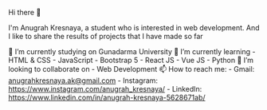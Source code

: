 Hi there 👋

I'm Anugrah Kresnaya, a student who is interested in web development. And I like to share the results of projects that I have made so far

🔭 I’m currently studying on Gunadarma University
🌱 I’m currently learning 
    - HTML & CSS
    - JavaScript
    - Bootstrap 5
    - React JS
    - Vue JS
    - Python
👯 I’m looking to collaborate on
    - Web Development
📫 How to reach me:
    - Gmail: anugrahkresnaya.ak@gmail.com
    - Instagram: https://www.instagram.com/anugrah_kresnaya/
    - LinkedIn: https://www.linkedin.com/in/anugrah-kresnaya-5628671ab/
